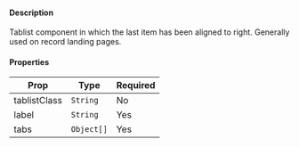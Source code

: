 #### Description

Tablist component in which the last item has been aligned to right. Generally used on record landing pages.

#### Properties

| Prop         | Type       | Required |
| ------------ | ---------- | -------- |
| tablistClass | `String`   | No       |
| label        | `String`   | Yes      |
| tabs         | `Object[]` | Yes      |

